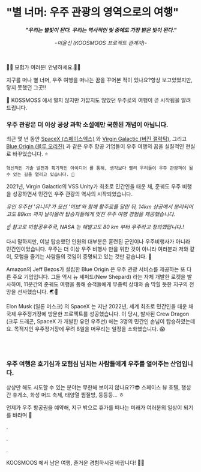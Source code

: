 # "별 너머: 우주 관광의 영역으로의 여행"

<div align="center">

_**"우리는 별빛이 된다. 우리는 역사적인 빛 중에도 가장 밝은 빛이 된다."**_

_-이윤신 (KOOSMOOS 프로젝트 관계자)-_

</div>

<br/>

👨‍🚀 모험가 여러분! 안녕하세요.👋🏼

지구를 떠나 별 너머, 우주 여행을 떠나는 꿈을 꾸어본 적이 있나요?항상 보고있었지만, 닿지 못했던 그곳!!

📢 KOSSMOSS 에서 멀지 않지만 가깝지도 않았던 우주로의 여행이 곧 시작됨을 알려드립니다.

### 우주 관광은 더 이상 공상 과학 소설에만 국한된 개념이 아닙니다.

최근 몇 년 동안 [SpaceX (스페이스엑스)](https://www.spacex.com/) 와 [Virgin Galactic (버진 갤럭틱)](https://www.virgingalactic.com/), 그리고 [Blue Origin (블루 오리진)](https://www.blueorigin.com/) 과 같은 우주 항공 기업들이 우주 여행의 꿈을 실질적인 현실로 바꾸었습니다. ⭐️

    혁신적인 기술 발전과 획기적인 아이디어 를 통해, 생각보다 빨리 우리들이 우주 관광객이 될 수 있는 길을 열리고 있습니다. 👐

2021년, Virgin Galactic의 VSS Unity가 최초로 민간인을 태운 채, 준궤도 우주 비행을 성공하면서 민간인 우주 관광의 역사의 시작되었습니다.

_유인 우주선 '유니티'가 모선 '이브’와 함께 활주로를 달린 뒤, 14km 상공에서 분리되어 고도 89km 까지 날아올라 탑승자들에게 멋진 우주 여행 경험을 제공했습니다._

_☝️ 참고로 미항공우주국, NASA 는 해발고도 80 km 부터 우주라고 정의했답니다.!_

다시 말하지만, 이날 탑승했던 인원의 대부분은 훈련된 군인이나 우주비행사가 아니라 민간인이었습니다.
우주는 더 이상 우주 비행사 만을 위한 것이 아니라 여러분과 저와 같이, 모험을 즐기는 사람들의 것임이 증명되고 있는 것만 같습니다. 🥹

Amazon의 Jeff Bezos가 설립한 Blue Origin 은 우주 관광 서비스를 제공하는 또 다른 주요 기업입니다. 그들 역시 뉴 셰퍼드(New Shepard) 라는 자체 개발한 로켓을 발사하여, 11분간의 준궤도 여행을 통해 승객들에게 무중력 상태와 숨 막힐 듯한 지구의 전망을 선사했습니다. 🌏💫

Elon Musk (일론 머스크) 의 SpaceX 는 지난 2022년, 세계 최초로 민간인을 태운 채 국제 우주정거장에 방문한 프로젝트를 성공했습니다. 이 당시, 발사된 Crew Dragon (크루 드래곤, SpaceX 가 개발한 유인 우주선) 에는 3명의 민간인 손님이 탑승하였는데요. 목적지인 우주정거장에 무려 8일을 머무리는 일정을 소화했습니다. 😱

<br/>
<br/>

### 우주 여행은 호기심과 모험심 넘치는 사람들에게 우주를 열어주는 산업입니다.

상상만 해도 시도할 수 있는 분야는 무한해 보이지 않나요??😎
스페이스 뷰 호텔, 행성 간 휴게소, 화성 머드 축제, 태양열 찜질방, 등등등... ㅎ

언제가 우주 항공권을 예약해, 지구 밖으로 휴가를 떠나는 미래가 여러분의 일상이 되기를 바라며 🙏

.

.

.

KOOSMOOS 에서 남은 여행, 즐거운 경험하시길 바랍니다! 🚀✨
